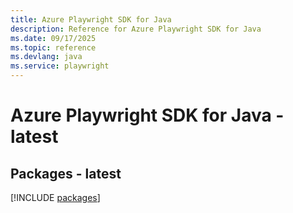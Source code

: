 ```yaml
---
title: Azure Playwright SDK for Java
description: Reference for Azure Playwright SDK for Java
ms.date: 09/17/2025
ms.topic: reference
ms.devlang: java
ms.service: playwright
---
```

# Azure Playwright SDK for Java - latest
## Packages - latest
[!INCLUDE [packages](playwright-index.md)]